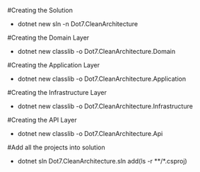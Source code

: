 #Creating the Solution
- dotnet new sln -n Dot7.CleanArchitecture

#Creating the Domain Layer
- dotnet new classlib -o Dot7.CleanArchitecture.Domain

#Creating the Application Layer
- dotnet new classlib -o Dot7.CleanArchitecture.Application

#Creating the Infrastructure Layer
- dotnet new classlib -o Dot7.CleanArchitecture.Infrastructure

#Creating the API Layer
- dotnet new classlib -o Dot7.CleanArchitecture.Api

#Add all the projects into solution
- dotnet sln Dot7.CleanArchitecture.sln add(ls -r **/*.csproj)
